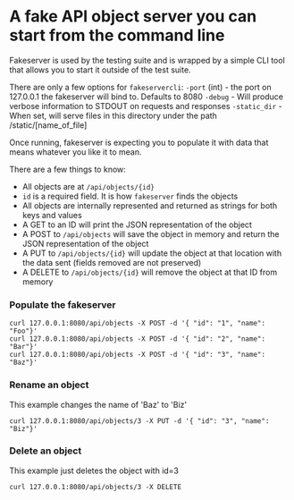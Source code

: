 # A fake API object server you can start from the command line

Fakeserver is used by the testing suite and is wrapped by a simple CLI tool that allows you to start it outside of the test suite.

There are only a few options for `fakeservercli`:
`-port` (int) - the port on 127.0.0.1 the fakeserver will bind to. Defaults to 8080
`-debug` - Will produce verbose information to STDOUT on requests and responses
`-static_dir` - When set, will serve files in this directory under the path /static/[name_of_file]

Once running, fakeserver is expecting you to populate it with data that means whatever you like it to mean.

There are a few things to know:
 - All objects are at `/api/objects/{id}`
 - `id` is a required field. It is how `fakeserver` finds the objects
 - All objects are internally represented and returned as strings for both keys and values
 - A GET to an ID will print the JSON representation of the object
 - A POST to `/api/objects` will save the object in memory and return the JSON representation of the object
 - A PUT to `/api/objects/{id}` will update the object at that location with the data sent (fields removed are not preserved)
 - A DELETE to `/api/objects/{id}` will remove the object at that ID from memory

### Populate the fakeserver
```
curl 127.0.0.1:8080/api/objects -X POST -d '{ "id": "1", "name": "Foo"}'
curl 127.0.0.1:8080/api/objects -X POST -d '{ "id": "2", "name": "Bar"}'
curl 127.0.0.1:8080/api/objects -X POST -d '{ "id": "3", "name": "Baz"}'
```

### Rename an object
This example changes the name of 'Baz' to 'Biz'
```
curl 127.0.0.1:8080/api/objects/3 -X PUT -d '{ "id": "3", "name": "Biz"}'
```

### Delete an object
This example just deletes the object with id=3
```
curl 127.0.0.1:8080/api/objects/3 -X DELETE
```
